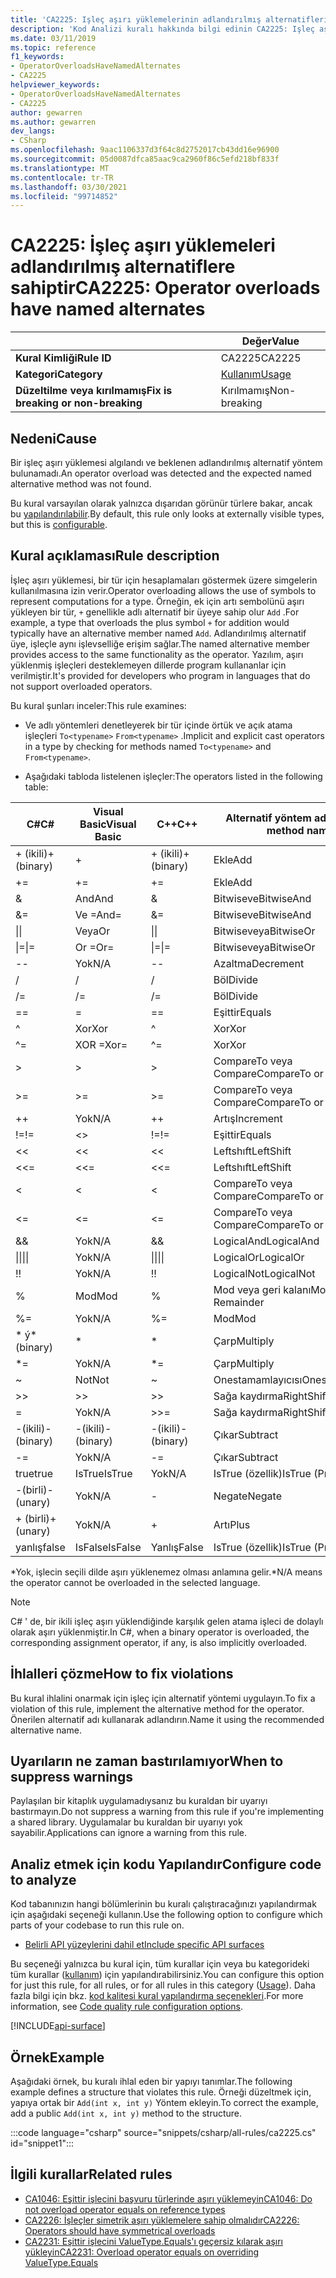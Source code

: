 ```yaml
---
title: 'CA2225: Işleç aşırı yüklemelerinin adlandırılmış alternatifleri var (kod analizi)'
description: 'Kod Analizi kuralı hakkında bilgi edinin CA2225: Işleç aşırı yüklemeleri adlandırılmış alternatifleri vardır'
ms.date: 03/11/2019
ms.topic: reference
f1_keywords:
- OperatorOverloadsHaveNamedAlternates
- CA2225
helpviewer_keywords:
- OperatorOverloadsHaveNamedAlternates
- CA2225
author: gewarren
ms.author: gewarren
dev_langs:
- CSharp
ms.openlocfilehash: 9aac1106337d3f64c8d2752017cb43dd16e96900
ms.sourcegitcommit: 05d0087dfca85aac9ca2960f86c5efd218bf833f
ms.translationtype: MT
ms.contentlocale: tr-TR
ms.lasthandoff: 03/30/2021
ms.locfileid: "99714852"
---
```

# <a name="ca2225-operator-overloads-have-named-alternates"></a><span data-ttu-id="dffd5-103">CA2225: İşleç aşırı yüklemeleri adlandırılmış alternatiflere sahiptir</span><span class="sxs-lookup"><span data-stu-id="dffd5-103">CA2225: Operator overloads have named alternates</span></span>

| | <span data-ttu-id="dffd5-104">Değer</span><span class="sxs-lookup"><span data-stu-id="dffd5-104">Value</span></span> |
|-|-|
| <span data-ttu-id="dffd5-105">**Kural Kimliği**</span><span class="sxs-lookup"><span data-stu-id="dffd5-105">**Rule ID**</span></span> |<span data-ttu-id="dffd5-106">CA2225</span><span class="sxs-lookup"><span data-stu-id="dffd5-106">CA2225</span></span>|
| <span data-ttu-id="dffd5-107">**Kategori**</span><span class="sxs-lookup"><span data-stu-id="dffd5-107">**Category**</span></span> |[<span data-ttu-id="dffd5-108">Kullanım</span><span class="sxs-lookup"><span data-stu-id="dffd5-108">Usage</span></span>](usage-warnings.md)|
| <span data-ttu-id="dffd5-109">**Düzeltilme veya kırılmamış**</span><span class="sxs-lookup"><span data-stu-id="dffd5-109">**Fix is breaking or non-breaking**</span></span> |<span data-ttu-id="dffd5-110">Kırılmamış</span><span class="sxs-lookup"><span data-stu-id="dffd5-110">Non-breaking</span></span>|

## <a name="cause"></a><span data-ttu-id="dffd5-111">Nedeni</span><span class="sxs-lookup"><span data-stu-id="dffd5-111">Cause</span></span>

<span data-ttu-id="dffd5-112">Bir işleç aşırı yüklemesi algılandı ve beklenen adlandırılmış alternatif yöntem bulunamadı.</span><span class="sxs-lookup"><span data-stu-id="dffd5-112">An operator overload was detected and the expected named alternative method was not found.</span></span>

<span data-ttu-id="dffd5-113">Bu kural varsayılan olarak yalnızca dışarıdan görünür türlere bakar, ancak bu [yapılandırılabilir](#configure-code-to-analyze).</span><span class="sxs-lookup"><span data-stu-id="dffd5-113">By default, this rule only looks at externally visible types, but this is [configurable](#configure-code-to-analyze).</span></span>

## <a name="rule-description"></a><span data-ttu-id="dffd5-114">Kural açıklaması</span><span class="sxs-lookup"><span data-stu-id="dffd5-114">Rule description</span></span>

<span data-ttu-id="dffd5-115">İşleç aşırı yüklemesi, bir tür için hesaplamaları göstermek üzere simgelerin kullanılmasına izin verir.</span><span class="sxs-lookup"><span data-stu-id="dffd5-115">Operator overloading allows the use of symbols to represent computations for a type.</span></span> <span data-ttu-id="dffd5-116">Örneğin, ek için artı sembolünü aşırı yükleyen bir tür, `+` genellikle adlı alternatif bir üyeye sahip olur `Add` .</span><span class="sxs-lookup"><span data-stu-id="dffd5-116">For example, a type that overloads the plus symbol `+` for addition would typically have an alternative member named `Add`.</span></span> <span data-ttu-id="dffd5-117">Adlandırılmış alternatif üye, işleçle aynı işlevselliğe erişim sağlar.</span><span class="sxs-lookup"><span data-stu-id="dffd5-117">The named alternative member provides access to the same functionality as the operator.</span></span> <span data-ttu-id="dffd5-118">Yazılım, aşırı yüklenmiş işleçleri desteklemeyen dillerde program kullananlar için verilmiştir.</span><span class="sxs-lookup"><span data-stu-id="dffd5-118">It's provided for developers who program in languages that do not support overloaded operators.</span></span>

<span data-ttu-id="dffd5-119">Bu kural şunları inceler:</span><span class="sxs-lookup"><span data-stu-id="dffd5-119">This rule examines:</span></span>

- <span data-ttu-id="dffd5-120">Ve adlı yöntemleri denetleyerek bir tür içinde örtük ve açık atama işleçleri `To<typename>` `From<typename>` .</span><span class="sxs-lookup"><span data-stu-id="dffd5-120">Implicit and explicit cast operators in a type by checking for methods named `To<typename>` and `From<typename>`.</span></span>

- <span data-ttu-id="dffd5-121">Aşağıdaki tabloda listelenen işleçler:</span><span class="sxs-lookup"><span data-stu-id="dffd5-121">The operators listed in the following table:</span></span>

|<span data-ttu-id="dffd5-122">C#</span><span class="sxs-lookup"><span data-stu-id="dffd5-122">C#</span></span>|<span data-ttu-id="dffd5-123">Visual Basic</span><span class="sxs-lookup"><span data-stu-id="dffd5-123">Visual Basic</span></span>|<span data-ttu-id="dffd5-124">C++</span><span class="sxs-lookup"><span data-stu-id="dffd5-124">C++</span></span>|<span data-ttu-id="dffd5-125">Alternatif yöntem adı</span><span class="sxs-lookup"><span data-stu-id="dffd5-125">Alternate method name</span></span>|
|-|-|-|-|
|<span data-ttu-id="dffd5-126">+ (ikili)</span><span class="sxs-lookup"><span data-stu-id="dffd5-126">+ (binary)</span></span>|+|<span data-ttu-id="dffd5-127">+ (ikili)</span><span class="sxs-lookup"><span data-stu-id="dffd5-127">+ (binary)</span></span>|<span data-ttu-id="dffd5-128">Ekle</span><span class="sxs-lookup"><span data-stu-id="dffd5-128">Add</span></span>|
|+=|+=|+=|<span data-ttu-id="dffd5-129">Ekle</span><span class="sxs-lookup"><span data-stu-id="dffd5-129">Add</span></span>|
|&|<span data-ttu-id="dffd5-130">And</span><span class="sxs-lookup"><span data-stu-id="dffd5-130">And</span></span>|&|<span data-ttu-id="dffd5-131">Bitwiseve</span><span class="sxs-lookup"><span data-stu-id="dffd5-131">BitwiseAnd</span></span>|
|&=|<span data-ttu-id="dffd5-132">Ve =</span><span class="sxs-lookup"><span data-stu-id="dffd5-132">And=</span></span>|&=|<span data-ttu-id="dffd5-133">Bitwiseve</span><span class="sxs-lookup"><span data-stu-id="dffd5-133">BitwiseAnd</span></span>|
|<span data-ttu-id="dffd5-134">&#124;</span><span class="sxs-lookup"><span data-stu-id="dffd5-134">&#124;</span></span>|<span data-ttu-id="dffd5-135">Veya</span><span class="sxs-lookup"><span data-stu-id="dffd5-135">Or</span></span>|<span data-ttu-id="dffd5-136">&#124;</span><span class="sxs-lookup"><span data-stu-id="dffd5-136">&#124;</span></span>|<span data-ttu-id="dffd5-137">Bitwiseveya</span><span class="sxs-lookup"><span data-stu-id="dffd5-137">BitwiseOr</span></span>|
|<span data-ttu-id="dffd5-138">&#124;=</span><span class="sxs-lookup"><span data-stu-id="dffd5-138">&#124;=</span></span>|<span data-ttu-id="dffd5-139">Or =</span><span class="sxs-lookup"><span data-stu-id="dffd5-139">Or=</span></span>|<span data-ttu-id="dffd5-140">&#124;=</span><span class="sxs-lookup"><span data-stu-id="dffd5-140">&#124;=</span></span>|<span data-ttu-id="dffd5-141">Bitwiseveya</span><span class="sxs-lookup"><span data-stu-id="dffd5-141">BitwiseOr</span></span>|
|--|<span data-ttu-id="dffd5-142">Yok</span><span class="sxs-lookup"><span data-stu-id="dffd5-142">N/A</span></span>|--|<span data-ttu-id="dffd5-143">Azaltma</span><span class="sxs-lookup"><span data-stu-id="dffd5-143">Decrement</span></span>|
|/|/|/|<span data-ttu-id="dffd5-144">Böl</span><span class="sxs-lookup"><span data-stu-id="dffd5-144">Divide</span></span>|
|/=|/=|/=|<span data-ttu-id="dffd5-145">Böl</span><span class="sxs-lookup"><span data-stu-id="dffd5-145">Divide</span></span>|
|==|=|==|<span data-ttu-id="dffd5-146">Eşittir</span><span class="sxs-lookup"><span data-stu-id="dffd5-146">Equals</span></span>|
|^|<span data-ttu-id="dffd5-147">Xor</span><span class="sxs-lookup"><span data-stu-id="dffd5-147">Xor</span></span>|^|<span data-ttu-id="dffd5-148">Xor</span><span class="sxs-lookup"><span data-stu-id="dffd5-148">Xor</span></span>|
|^=|<span data-ttu-id="dffd5-149">XOR =</span><span class="sxs-lookup"><span data-stu-id="dffd5-149">Xor=</span></span>|^=|<span data-ttu-id="dffd5-150">Xor</span><span class="sxs-lookup"><span data-stu-id="dffd5-150">Xor</span></span>|
|>|>|>|<span data-ttu-id="dffd5-151">CompareTo veya Compare</span><span class="sxs-lookup"><span data-stu-id="dffd5-151">CompareTo or Compare</span></span>|
|>=|>=|>=|<span data-ttu-id="dffd5-152">CompareTo veya Compare</span><span class="sxs-lookup"><span data-stu-id="dffd5-152">CompareTo or Compare</span></span>|
|++|<span data-ttu-id="dffd5-153">Yok</span><span class="sxs-lookup"><span data-stu-id="dffd5-153">N/A</span></span>|++|<span data-ttu-id="dffd5-154">Artış</span><span class="sxs-lookup"><span data-stu-id="dffd5-154">Increment</span></span>|
|<span data-ttu-id="dffd5-155">!=</span><span class="sxs-lookup"><span data-stu-id="dffd5-155">!=</span></span>|<>|<span data-ttu-id="dffd5-156">!=</span><span class="sxs-lookup"><span data-stu-id="dffd5-156">!=</span></span>|<span data-ttu-id="dffd5-157">Eşittir</span><span class="sxs-lookup"><span data-stu-id="dffd5-157">Equals</span></span>|
|<<|<<|<<|<span data-ttu-id="dffd5-158">Leftshıft</span><span class="sxs-lookup"><span data-stu-id="dffd5-158">LeftShift</span></span>|
|<<=|<<=|<<=|<span data-ttu-id="dffd5-159">Leftshıft</span><span class="sxs-lookup"><span data-stu-id="dffd5-159">LeftShift</span></span>|
|<|<|<|<span data-ttu-id="dffd5-160">CompareTo veya Compare</span><span class="sxs-lookup"><span data-stu-id="dffd5-160">CompareTo or Compare</span></span>|
|<=|<=|\<=|<span data-ttu-id="dffd5-161">CompareTo veya Compare</span><span class="sxs-lookup"><span data-stu-id="dffd5-161">CompareTo or Compare</span></span>|
|&&|<span data-ttu-id="dffd5-162">Yok</span><span class="sxs-lookup"><span data-stu-id="dffd5-162">N/A</span></span>|&&|<span data-ttu-id="dffd5-163">LogicalAnd</span><span class="sxs-lookup"><span data-stu-id="dffd5-163">LogicalAnd</span></span>|
|<span data-ttu-id="dffd5-164">&#124;&#124;</span><span class="sxs-lookup"><span data-stu-id="dffd5-164">&#124;&#124;</span></span>|<span data-ttu-id="dffd5-165">Yok</span><span class="sxs-lookup"><span data-stu-id="dffd5-165">N/A</span></span>|<span data-ttu-id="dffd5-166">&#124;&#124;</span><span class="sxs-lookup"><span data-stu-id="dffd5-166">&#124;&#124;</span></span>|<span data-ttu-id="dffd5-167">LogicalOr</span><span class="sxs-lookup"><span data-stu-id="dffd5-167">LogicalOr</span></span>|
|<span data-ttu-id="dffd5-168">!</span><span class="sxs-lookup"><span data-stu-id="dffd5-168">!</span></span>|<span data-ttu-id="dffd5-169">Yok</span><span class="sxs-lookup"><span data-stu-id="dffd5-169">N/A</span></span>|<span data-ttu-id="dffd5-170">!</span><span class="sxs-lookup"><span data-stu-id="dffd5-170">!</span></span>|<span data-ttu-id="dffd5-171">LogicalNot</span><span class="sxs-lookup"><span data-stu-id="dffd5-171">LogicalNot</span></span>|
|%|<span data-ttu-id="dffd5-172">Mod</span><span class="sxs-lookup"><span data-stu-id="dffd5-172">Mod</span></span>|%|<span data-ttu-id="dffd5-173">Mod veya geri kalanı</span><span class="sxs-lookup"><span data-stu-id="dffd5-173">Mod or Remainder</span></span>|
|%=|<span data-ttu-id="dffd5-174">Yok</span><span class="sxs-lookup"><span data-stu-id="dffd5-174">N/A</span></span>|%=|<span data-ttu-id="dffd5-175">Mod</span><span class="sxs-lookup"><span data-stu-id="dffd5-175">Mod</span></span>|
|<span data-ttu-id="dffd5-176">\* ý</span><span class="sxs-lookup"><span data-stu-id="dffd5-176">\* (binary)</span></span>|\*|\*|<span data-ttu-id="dffd5-177">Çarp</span><span class="sxs-lookup"><span data-stu-id="dffd5-177">Multiply</span></span>|
|\*=|<span data-ttu-id="dffd5-178">Yok</span><span class="sxs-lookup"><span data-stu-id="dffd5-178">N/A</span></span>|\*=|<span data-ttu-id="dffd5-179">Çarp</span><span class="sxs-lookup"><span data-stu-id="dffd5-179">Multiply</span></span>|
|~|<span data-ttu-id="dffd5-180">Not</span><span class="sxs-lookup"><span data-stu-id="dffd5-180">Not</span></span>|~|<span data-ttu-id="dffd5-181">Onestamamlayıcısı</span><span class="sxs-lookup"><span data-stu-id="dffd5-181">OnesComplement</span></span>|
|>>|>>|>>|<span data-ttu-id="dffd5-182">Sağa kaydırma</span><span class="sxs-lookup"><span data-stu-id="dffd5-182">RightShift</span></span>|
=|<span data-ttu-id="dffd5-183">Yok</span><span class="sxs-lookup"><span data-stu-id="dffd5-183">N/A</span></span>|>>=|<span data-ttu-id="dffd5-184">Sağa kaydırma</span><span class="sxs-lookup"><span data-stu-id="dffd5-184">RightShift</span></span>|
|<span data-ttu-id="dffd5-185">-(ikili)</span><span class="sxs-lookup"><span data-stu-id="dffd5-185">- (binary)</span></span>|<span data-ttu-id="dffd5-186">-(ikili)</span><span class="sxs-lookup"><span data-stu-id="dffd5-186">- (binary)</span></span>|<span data-ttu-id="dffd5-187">-(ikili)</span><span class="sxs-lookup"><span data-stu-id="dffd5-187">- (binary)</span></span>|<span data-ttu-id="dffd5-188">Çıkar</span><span class="sxs-lookup"><span data-stu-id="dffd5-188">Subtract</span></span>|
|-=|<span data-ttu-id="dffd5-189">Yok</span><span class="sxs-lookup"><span data-stu-id="dffd5-189">N/A</span></span>|-=|<span data-ttu-id="dffd5-190">Çıkar</span><span class="sxs-lookup"><span data-stu-id="dffd5-190">Subtract</span></span>|
|<span data-ttu-id="dffd5-191">true</span><span class="sxs-lookup"><span data-stu-id="dffd5-191">true</span></span>|<span data-ttu-id="dffd5-192">IsTrue</span><span class="sxs-lookup"><span data-stu-id="dffd5-192">IsTrue</span></span>|<span data-ttu-id="dffd5-193">Yok</span><span class="sxs-lookup"><span data-stu-id="dffd5-193">N/A</span></span>|<span data-ttu-id="dffd5-194">IsTrue (özellik)</span><span class="sxs-lookup"><span data-stu-id="dffd5-194">IsTrue (Property)</span></span>|
|<span data-ttu-id="dffd5-195">-(birli)</span><span class="sxs-lookup"><span data-stu-id="dffd5-195">- (unary)</span></span>|<span data-ttu-id="dffd5-196">Yok</span><span class="sxs-lookup"><span data-stu-id="dffd5-196">N/A</span></span>|-|<span data-ttu-id="dffd5-197">Negate</span><span class="sxs-lookup"><span data-stu-id="dffd5-197">Negate</span></span>|
|<span data-ttu-id="dffd5-198">+ (birli)</span><span class="sxs-lookup"><span data-stu-id="dffd5-198">+ (unary)</span></span>|<span data-ttu-id="dffd5-199">Yok</span><span class="sxs-lookup"><span data-stu-id="dffd5-199">N/A</span></span>|+|<span data-ttu-id="dffd5-200">Artı</span><span class="sxs-lookup"><span data-stu-id="dffd5-200">Plus</span></span>|
|<span data-ttu-id="dffd5-201">yanlış</span><span class="sxs-lookup"><span data-stu-id="dffd5-201">false</span></span>|<span data-ttu-id="dffd5-202">IsFalse</span><span class="sxs-lookup"><span data-stu-id="dffd5-202">IsFalse</span></span>|<span data-ttu-id="dffd5-203">Yanlış</span><span class="sxs-lookup"><span data-stu-id="dffd5-203">False</span></span>|<span data-ttu-id="dffd5-204">IsTrue (özellik)</span><span class="sxs-lookup"><span data-stu-id="dffd5-204">IsTrue (Property)</span></span>|

<span data-ttu-id="dffd5-205">\*Yok, işlecin seçili dilde aşırı yüklenemez olması anlamına gelir.</span><span class="sxs-lookup"><span data-stu-id="dffd5-205">\*N/A means the operator cannot be overloaded in the selected language.</span></span>

> [!NOTE]
> <span data-ttu-id="dffd5-206">C# ' de, bir ikili işleç aşırı yüklendiğinde karşılık gelen atama işleci de dolaylı olarak aşırı yüklenmiştir.</span><span class="sxs-lookup"><span data-stu-id="dffd5-206">In C#, when a binary operator is overloaded, the corresponding assignment operator, if any, is also implicitly overloaded.</span></span>

## <a name="how-to-fix-violations"></a><span data-ttu-id="dffd5-207">İhlalleri çözme</span><span class="sxs-lookup"><span data-stu-id="dffd5-207">How to fix violations</span></span>

<span data-ttu-id="dffd5-208">Bu kural ihlalini onarmak için işleç için alternatif yöntemi uygulayın.</span><span class="sxs-lookup"><span data-stu-id="dffd5-208">To fix a violation of this rule, implement the alternative method for the operator.</span></span> <span data-ttu-id="dffd5-209">Önerilen alternatif adı kullanarak adlandırın.</span><span class="sxs-lookup"><span data-stu-id="dffd5-209">Name it using the recommended alternative name.</span></span>

## <a name="when-to-suppress-warnings"></a><span data-ttu-id="dffd5-210">Uyarıların ne zaman bastırılamıyor</span><span class="sxs-lookup"><span data-stu-id="dffd5-210">When to suppress warnings</span></span>

<span data-ttu-id="dffd5-211">Paylaşılan bir kitaplık uygulamadıysanız bu kuraldan bir uyarıyı bastırmayın.</span><span class="sxs-lookup"><span data-stu-id="dffd5-211">Do not suppress a warning from this rule if you're implementing a shared library.</span></span> <span data-ttu-id="dffd5-212">Uygulamalar bu kuraldan bir uyarıyı yok sayabilir.</span><span class="sxs-lookup"><span data-stu-id="dffd5-212">Applications can ignore a warning from this rule.</span></span>

## <a name="configure-code-to-analyze"></a><span data-ttu-id="dffd5-213">Analiz etmek için kodu Yapılandır</span><span class="sxs-lookup"><span data-stu-id="dffd5-213">Configure code to analyze</span></span>

<span data-ttu-id="dffd5-214">Kod tabanınızın hangi bölümlerinin bu kuralı çalıştıracağınızı yapılandırmak için aşağıdaki seçeneği kullanın.</span><span class="sxs-lookup"><span data-stu-id="dffd5-214">Use the following option to configure which parts of your codebase to run this rule on.</span></span>

- [<span data-ttu-id="dffd5-215">Belirli API yüzeylerini dahil et</span><span class="sxs-lookup"><span data-stu-id="dffd5-215">Include specific API surfaces</span></span>](#include-specific-api-surfaces)

<span data-ttu-id="dffd5-216">Bu seçeneği yalnızca bu kural için, tüm kurallar için veya bu kategorideki tüm kurallar ([kullanım](usage-warnings.md)) için yapılandırabilirsiniz.</span><span class="sxs-lookup"><span data-stu-id="dffd5-216">You can configure this option for just this rule, for all rules, or for all rules in this category ([Usage](usage-warnings.md)).</span></span> <span data-ttu-id="dffd5-217">Daha fazla bilgi için bkz. [kod kalitesi kural yapılandırma seçenekleri](../code-quality-rule-options.md).</span><span class="sxs-lookup"><span data-stu-id="dffd5-217">For more information, see [Code quality rule configuration options](../code-quality-rule-options.md).</span></span>

[!INCLUDE[api-surface](~/includes/code-analysis/api-surface.md)]

## <a name="example"></a><span data-ttu-id="dffd5-218">Örnek</span><span class="sxs-lookup"><span data-stu-id="dffd5-218">Example</span></span>

<span data-ttu-id="dffd5-219">Aşağıdaki örnek, bu kuralı ihlal eden bir yapıyı tanımlar.</span><span class="sxs-lookup"><span data-stu-id="dffd5-219">The following example defines a structure that violates this rule.</span></span> <span data-ttu-id="dffd5-220">Örneği düzeltmek için, yapıya ortak bir `Add(int x, int y)` Yöntem ekleyin.</span><span class="sxs-lookup"><span data-stu-id="dffd5-220">To correct the example, add a public `Add(int x, int y)` method to the structure.</span></span>

:::code language="csharp" source="snippets/csharp/all-rules/ca2225.cs" id="snippet1":::

## <a name="related-rules"></a><span data-ttu-id="dffd5-221">İlgili kurallar</span><span class="sxs-lookup"><span data-stu-id="dffd5-221">Related rules</span></span>

- [<span data-ttu-id="dffd5-222">CA1046: Eşittir işlecini başvuru türlerinde aşırı yüklemeyin</span><span class="sxs-lookup"><span data-stu-id="dffd5-222">CA1046: Do not overload operator equals on reference types</span></span>](ca1046.md)
- [<span data-ttu-id="dffd5-223">CA2226: İşleçler simetrik aşırı yüklemelere sahip olmalıdır</span><span class="sxs-lookup"><span data-stu-id="dffd5-223">CA2226: Operators should have symmetrical overloads</span></span>](ca2226.md)
- [<span data-ttu-id="dffd5-224">CA2231: Eşittir işlecini ValueType.Equals'ı geçersiz kılarak aşırı yükleyin</span><span class="sxs-lookup"><span data-stu-id="dffd5-224">CA2231: Overload operator equals on overriding ValueType.Equals</span></span>](ca2231.md)
